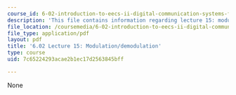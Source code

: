 ```yaml
---
course_id: 6-02-introduction-to-eecs-ii-digital-communication-systems-fall-2012
description: 'This file contains information regarding lecture 15: modulation/demodulation.'
file_location: /coursemedia/6-02-introduction-to-eecs-ii-digital-communication-systems-fall-2012/7c65224293acae2b1ec17d2563845bff_MIT6_02F12_lec15.pdf
file_type: application/pdf
layout: pdf
title: '6.02 Lecture 15: Modulation/demodulation'
type: course
uid: 7c65224293acae2b1ec17d2563845bff

---
```

None